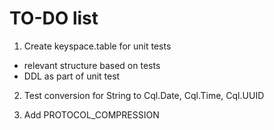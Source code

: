 # TO-DO list

1. Create keyspace.table for unit tests
  - relevant structure based on tests
  - DDL as part of unit test

2. Test conversion for String to Cql.Date, Cql.Time, Cql.UUID

3. Add PROTOCOL_COMPRESSION
